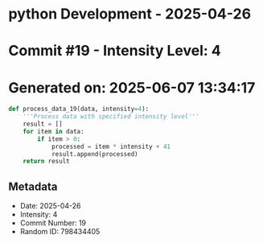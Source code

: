 ﻿# python Development - 2025-04-26
# Commit #19 - Intensity Level: 4
# Generated on: 2025-06-07 13:34:17
```python
def process_data_19(data, intensity=4):
    '''Process data with specified intensity level'''
    result = []
    for item in data:
        if item > 0:
            processed = item * intensity + 41
            result.append(processed)
    return result
```
## Metadata
- Date: 2025-04-26
- Intensity: 4
- Commit Number: 19
- Random ID: 798434405

